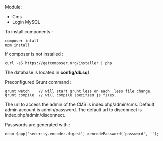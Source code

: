 Module:
* Cms
* Login MySQL

To install components :

	composer intall
    npm install

If composer is not installed :

	curl -sS https://getcomposer.org/installer | php

The database is located in **config/db.sql**

Preconfigured Grunt command :

	grunt watch    // will start grunt less on each .less file change.
    grunt compile  // will compile specified js files.

The url to access the admin of the CMS is index.php/admin/cms. Default admin account is admin/password. The default url to disconnect is index.php/admin/disconnect.

Passwords are generated with :

	echo $app['security.encoder.digest']->encodePassword('password', '');